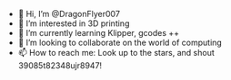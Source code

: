 - 👋 Hi, I’m @DragonFlyer007
- 👀 I’m interested in 3D printing
- 🌱 I’m currently learning Klipper, gcodes ++
- 💞️ I’m looking to collaborate on the world of computing
- 📫 How to reach me: Look up to the stars, and shout 39085t82348ujr8947!
